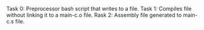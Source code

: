 Task 0: Preprocessor bash script that writes to a file.
Task 1: Compiles file without linking it to a main-c.o file.
Rask 2: Assembly file generated to main-c.s file.
